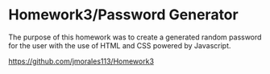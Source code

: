 # Homework3/Password Generator

The purpose of this homework was to create a generated random password for the user with the use of HTML and CSS powered by Javascript. 

https://github.com/jmorales113/Homework3
